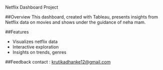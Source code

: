   Netflix Dashboard Project

##Overview
  This dashboard, created with Tableau, presents insights from Netflix data on movies and shows under the guidance of neha mam.

##Features
- Visualizes netflix data
- Interactive exploration
- Insights on trends, genres

 ##Feedback
  contact : krutikadhanke12@gmail.com
